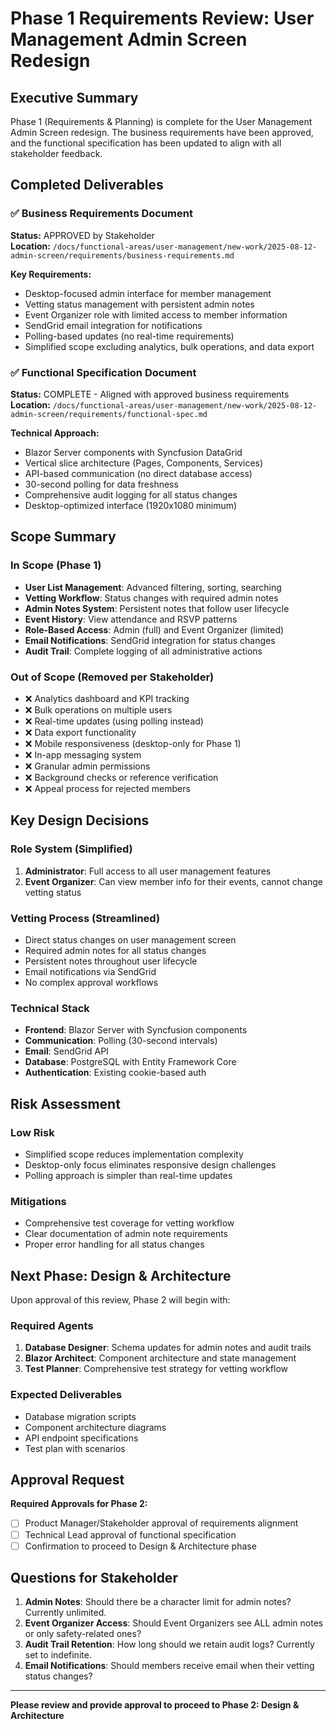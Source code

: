 # Phase 1 Requirements Review: User Management Admin Screen Redesign
<!-- Last Updated: 2025-08-12 -->
<!-- Version: 1.0 -->
<!-- Status: READY FOR APPROVAL -->

## Executive Summary

Phase 1 (Requirements & Planning) is complete for the User Management Admin Screen redesign. The business requirements have been approved, and the functional specification has been updated to align with all stakeholder feedback.

## Completed Deliverables

### ✅ Business Requirements Document
**Status:** APPROVED by Stakeholder  
**Location:** `/docs/functional-areas/user-management/new-work/2025-08-12-admin-screen/requirements/business-requirements.md`

**Key Requirements:**
- Desktop-focused admin interface for member management
- Vetting status management with persistent admin notes
- Event Organizer role with limited access to member information
- SendGrid email integration for notifications
- Polling-based updates (no real-time requirements)
- Simplified scope excluding analytics, bulk operations, and data export

### ✅ Functional Specification Document
**Status:** COMPLETE - Aligned with approved business requirements  
**Location:** `/docs/functional-areas/user-management/new-work/2025-08-12-admin-screen/requirements/functional-spec.md`

**Technical Approach:**
- Blazor Server components with Syncfusion DataGrid
- Vertical slice architecture (Pages, Components, Services)
- API-based communication (no direct database access)
- 30-second polling for data freshness
- Comprehensive audit logging for all status changes
- Desktop-optimized interface (1920x1080 minimum)

## Scope Summary

### In Scope (Phase 1)
- **User List Management**: Advanced filtering, sorting, searching
- **Vetting Workflow**: Status changes with required admin notes
- **Admin Notes System**: Persistent notes that follow user lifecycle
- **Event History**: View attendance and RSVP patterns
- **Role-Based Access**: Admin (full) and Event Organizer (limited)
- **Email Notifications**: SendGrid integration for status changes
- **Audit Trail**: Complete logging of all administrative actions

### Out of Scope (Removed per Stakeholder)
- ❌ Analytics dashboard and KPI tracking
- ❌ Bulk operations on multiple users
- ❌ Real-time updates (using polling instead)
- ❌ Data export functionality
- ❌ Mobile responsiveness (desktop-only for Phase 1)
- ❌ In-app messaging system
- ❌ Granular admin permissions
- ❌ Background checks or reference verification
- ❌ Appeal process for rejected members

## Key Design Decisions

### Role System (Simplified)
1. **Administrator**: Full access to all user management features
2. **Event Organizer**: Can view member info for their events, cannot change vetting status

### Vetting Process (Streamlined)
- Direct status changes on user management screen
- Required admin notes for all status changes
- Persistent notes throughout user lifecycle
- Email notifications via SendGrid
- No complex approval workflows

### Technical Stack
- **Frontend**: Blazor Server with Syncfusion components
- **Communication**: Polling (30-second intervals)
- **Email**: SendGrid API
- **Database**: PostgreSQL with Entity Framework Core
- **Authentication**: Existing cookie-based auth

## Risk Assessment

### Low Risk
- Simplified scope reduces implementation complexity
- Desktop-only focus eliminates responsive design challenges
- Polling approach is simpler than real-time updates

### Mitigations
- Comprehensive test coverage for vetting workflow
- Clear documentation of admin note requirements
- Proper error handling for all status changes

## Next Phase: Design & Architecture

Upon approval of this review, Phase 2 will begin with:

### Required Agents
1. **Database Designer**: Schema updates for admin notes and audit trails
2. **Blazor Architect**: Component architecture and state management
3. **Test Planner**: Comprehensive test strategy for vetting workflow

### Expected Deliverables
- Database migration scripts
- Component architecture diagrams
- API endpoint specifications
- Test plan with scenarios

## Approval Request

**Required Approvals for Phase 2:**
- [ ] Product Manager/Stakeholder approval of requirements alignment
- [ ] Technical Lead approval of functional specification
- [ ] Confirmation to proceed to Design & Architecture phase

## Questions for Stakeholder

1. **Admin Notes**: Should there be a character limit for admin notes? Currently unlimited.
2. **Event Organizer Access**: Should Event Organizers see ALL admin notes or only safety-related ones?
3. **Audit Trail Retention**: How long should we retain audit logs? Currently set to indefinite.
4. **Email Notifications**: Should members receive email when their vetting status changes?

---

**Please review and provide approval to proceed to Phase 2: Design & Architecture**